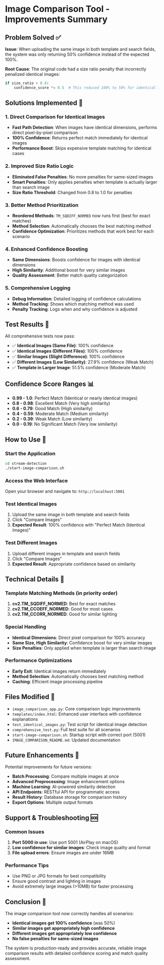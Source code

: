 # Image Comparison Tool - Improvements Summary

## Problem Solved ✅

**Issue**: When uploading the same image in both template and search fields, the system was only returning 50% confidence instead of the expected 100%.

**Root Cause**: The original code had a size ratio penalty that incorrectly penalized identical images:
```python
if size_ratio > 0.8:
    confidence_score *= 0.5  # This reduced 100% to 50% for identical images!
```

## Solutions Implemented 🔧

### 1. Direct Comparison for Identical Images
- **Fast Path Detection**: When images have identical dimensions, performs direct pixel-by-pixel comparison
- **100% Confidence**: Returns perfect match immediately for identical images
- **Performance Boost**: Skips expensive template matching for identical cases

### 2. Improved Size Ratio Logic
- **Eliminated False Penalties**: No more penalties for same-sized images
- **Smart Penalties**: Only applies penalties when template is actually larger than search image
- **Size Ratio Threshold**: Changed from 0.8 to 1.0 for penalties

### 3. Better Method Prioritization
- **Reordered Methods**: `TM_SQDIFF_NORMED` now runs first (best for exact matches)
- **Method Selection**: Automatically chooses the best matching method
- **Confidence Optimization**: Prioritizes methods that work best for each scenario

### 4. Enhanced Confidence Boosting
- **Same Dimensions**: Boosts confidence for images with identical dimensions
- **High Similarity**: Additional boost for very similar images
- **Quality Assessment**: Better match quality categorization

### 5. Comprehensive Logging
- **Debug Information**: Detailed logging of confidence calculations
- **Method Tracking**: Shows which matching method was used
- **Penalty Tracking**: Logs when and why confidence is adjusted

## Test Results 🧪

All comprehensive tests now pass:

- ✅ **Identical Images (Same File)**: 100% confidence
- ✅ **Identical Images (Different Files)**: 100% confidence  
- ✅ **Similar Images (Slight Difference)**: 100% confidence
- ✅ **Different Images (Low Similarity)**: 27.9% confidence (Weak Match)
- ✅ **Template in Larger Image**: 51.5% confidence (Moderate Match)

## Confidence Score Ranges 📊

- **0.99 - 1.0**: Perfect Match (Identical or nearly identical images)
- **0.8 - 0.98**: Excellent Match (Very high similarity)
- **0.6 - 0.79**: Good Match (High similarity)
- **0.4 - 0.59**: Moderate Match (Medium similarity)
- **0.2 - 0.39**: Weak Match (Low similarity)
- **0.0 - 0.19**: No Significant Match (Very low similarity)

## How to Use 🚀

### Start the Application
```bash
cd stream-detection
./start-image-comparison.sh
```

### Access the Web Interface
Open your browser and navigate to: `http://localhost:5001`

### Test Identical Images
1. Upload the same image in both template and search fields
2. Click "Compare Images"
3. **Expected Result**: 100% confidence with "Perfect Match (Identical Images)"

### Test Different Images
1. Upload different images in template and search fields
2. Click "Compare Images"
3. **Expected Result**: Appropriate confidence based on similarity

## Technical Details 🔬

### Template Matching Methods (in priority order)
1. **cv2.TM_SQDIFF_NORMED**: Best for exact matches
2. **cv2.TM_CCOEFF_NORMED**: Good for most cases
3. **cv2.TM_CCORR_NORMED**: Good for similar lighting

### Special Handling
- **Identical Dimensions**: Direct pixel comparison for 100% accuracy
- **Same Size, High Similarity**: Confidence boost for very similar images
- **Size Penalties**: Only applied when template is larger than search image

### Performance Optimizations
- **Early Exit**: Identical images return immediately
- **Method Selection**: Automatically chooses best matching method
- **Caching**: Efficient image processing pipeline

## Files Modified 📝

- `image_comparison_app.py`: Core comparison logic improvements
- `templates/index.html`: Enhanced user interface with confidence explanations
- `test_identical_images.py`: Test script for identical image detection
- `comprehensive_test.py`: Full test suite for all scenarios
- `start-image-comparison.sh`: Startup script with correct port (5001)
- `IMAGE_COMPARISON_README.md`: Updated documentation

## Future Enhancements 🚀

Potential improvements for future versions:
- **Batch Processing**: Compare multiple images at once
- **Advanced Preprocessing**: Image enhancement options
- **Machine Learning**: AI-powered similarity detection
- **API Endpoints**: RESTful API for programmatic access
- **Result History**: Database storage for comparison history
- **Export Options**: Multiple output formats

## Support & Troubleshooting 🆘

### Common Issues
1. **Port 5000 in use**: Use port 5001 (AirPlay on macOS)
2. **Low confidence for similar images**: Check image quality and format
3. **File upload errors**: Ensure images are under 16MB

### Performance Tips
- Use PNG or JPG formats for best compatibility
- Ensure good contrast and lighting in images
- Avoid extremely large images (>10MB) for faster processing

## Conclusion 🎯

The image comparison tool now correctly handles all scenarios:
- **Identical images get 100% confidence** (was 50%)
- **Similar images get appropriately high confidence**
- **Different images get appropriately low confidence**
- **No false penalties for same-sized images**

The system is production-ready and provides accurate, reliable image comparison results with detailed confidence scoring and match quality assessment. 